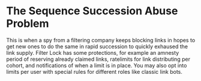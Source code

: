 # The Sequence Succession Abuse Problem

This is when a spy from a filtering company keeps blocking links in hopes to get new ones to do the same in rapid succession to quickly exhaused the link supply. Filter Lock has some protections, for example an amnesty period of reserving already claimed links, ratelimits for link distributing per cohort, and notifications of when a limit is in place. You may also opt into limits per user with special rules for different roles like classic link bots.
